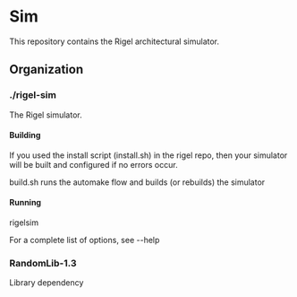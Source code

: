 Sim
===

This repository contains the Rigel architectural simulator.

Organization
------------

### ./rigel-sim

The Rigel simulator.

#### Building

If you used the install script (install.sh) in the rigel repo, then your
simulator will be built and configured if no errors occur.

build.sh runs the automake flow and builds (or rebuilds) the simulator

#### Running

rigelsim <options> <targetbinary>

For a complete list of options, see --help

### RandomLib-1.3

Library dependency
